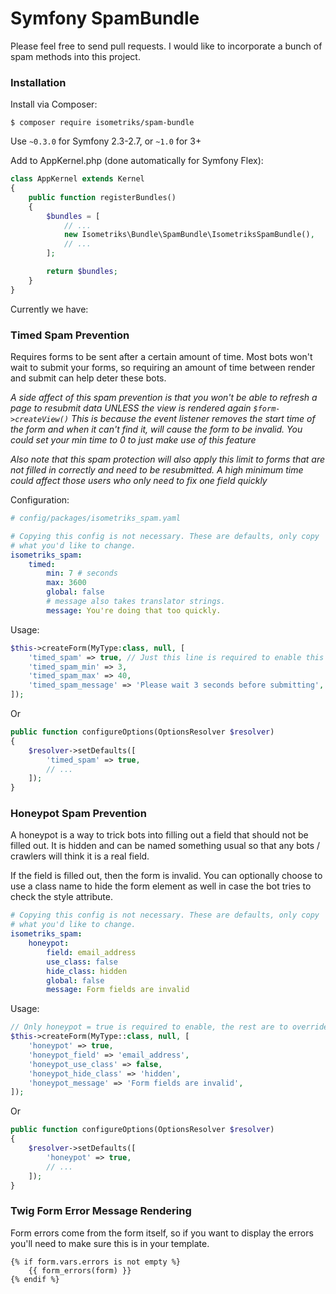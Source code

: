 # Symfony SpamBundle

Please feel free to send pull requests. I would like to incorporate a bunch of
spam methods into this project.

### Installation

Install via Composer:

```shell
$ composer require isometriks/spam-bundle
```

Use `~0.3.0` for Symfony 2.3-2.7, or `~1.0` for 3+

Add to AppKernel.php (done automatically for Symfony Flex):

```php
class AppKernel extends Kernel
{
    public function registerBundles()
    {
        $bundles = [
            // ...
            new Isometriks\Bundle\SpamBundle\IsometriksSpamBundle(),
            // ...
        ];

        return $bundles;
    }
}
```

Currently we have:

### Timed Spam Prevention

Requires forms to be sent after a certain amount of time. Most bots won't wait
to submit your forms, so requiring an amount of time between render and submit
can help deter these bots.

*A side affect of this spam prevention is that you won't be able to refresh
a page to resubmit data UNLESS the view is rendered again `$form->createView()`
This is because the event listener removes the start time of the form and
when it can't find it, will cause the form to be invalid. You could set your
min time to 0 to just make use of this feature*

*Also note that this spam protection will also apply this limit to forms that
are not filled in correctly and need to be resubmitted. A high minimum time 
could affect those users who only need to fix one field quickly*

Configuration:

```YAML
# config/packages/isometriks_spam.yaml

# Copying this config is not necessary. These are defaults, only copy 
# what you'd like to change. 
isometriks_spam:
    timed:
        min: 7 # seconds
        max: 3600
        global: false
        # message also takes translator strings.
        message: You're doing that too quickly.
```

Usage:

```php
$this->createForm(MyType:class, null, [
    'timed_spam' => true, // Just this line is required to enable this feature, the rest is to override settings
    'timed_spam_min' => 3,
    'timed_spam_max' => 40,
    'timed_spam_message' => 'Please wait 3 seconds before submitting',
]);
```

Or

```php
public function configureOptions(OptionsResolver $resolver)
{
    $resolver->setDefaults([
        'timed_spam' => true,
        // ...
    ]);
}
```

### Honeypot Spam Prevention

A honeypot is a way to trick bots into filling out a field that should not
be filled out. It is hidden and can be named something usual so that any
bots / crawlers will think it is a real field.

If the field is filled out, then the form is invalid. You can optionally
choose to use a class name to hide the form element as well in case the
bot tries to check the style attribute.

```yml
# Copying this config is not necessary. These are defaults, only copy 
# what you'd like to change. 
isometriks_spam:
    honeypot:
        field: email_address
        use_class: false
        hide_class: hidden
        global: false
        message: Form fields are invalid
```

Usage:

```php
// Only honeypot = true is required to enable, the rest are to override settings
$this->createForm(MyType::class, null, [
    'honeypot' => true,
    'honeypot_field' => 'email_address',
    'honeypot_use_class' => false,
    'honeypot_hide_class' => 'hidden',
    'honeypot_message' => 'Form fields are invalid',
]);
```

Or

```php
public function configureOptions(OptionsResolver $resolver)
{
    $resolver->setDefaults([
        'honeypot' => true,
        // ...
    ]);
}
```

### Twig Form Error Message Rendering

Form errors come from the form itself, so if you want to display the errors
you'll need to make sure this is in your template.

```twig
{% if form.vars.errors is not empty %}
    {{ form_errors(form) }}
{% endif %}
```
